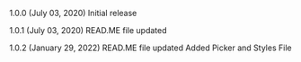 1.0.0 (July 03, 2020)
Initial release

1.0.1 (July 03, 2020)
READ.ME file updated

1.0.2 (January 29, 2022)
READ.ME file updated
Added Picker and Styles File